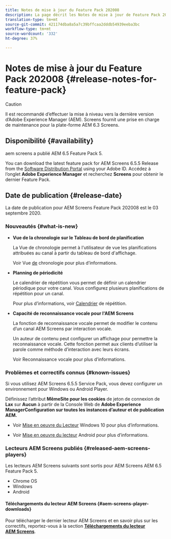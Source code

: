 ```yaml
---
title: Notes de mise à jour du Feature Pack 202008
description: La page décrit les Notes de mise à jour de Feature Pack 202008.
translation-type: tm+mt
source-git-commit: 421174dba8a5a7c39bffcaa2dddb54939eeba3bc
workflow-type: tm+mt
source-wordcount: '332'
ht-degree: 37%

---
```



# Notes de mise à jour du Feature Pack 202008 {#release-notes-for-feature-pack}

>[!CAUTION]
>
>Il est recommandé d’effectuer la mise à niveau vers la dernière version d’Adobe Experience Manager (AEM). Screens fournit une prise en charge de maintenance pour la plate-forme AEM 6.3 Screens.

## Disponibilité {#availability}

aem screens a publié AEM 6.5 Feature Pack 5.

You can download the latest feature pack for AEM Screens 6.5.5 Release from the [Software Distribution Portal](https://experience.adobe.com/#/downloads/content/software-distribution/en/aemcloud.html) using your Adobe ID. Accédez à l’onglet **Adobe Experience Manager** et recherchez **Screens** pour obtenir le dernier Feature Pack.

## Date de publication {#release-date}

La date de publication pour AEM Screens Feature Pack 202008 est le 03 septembre 2020.

### Nouveautés {#what-is-new}

* **Vue de la chronologie sur le Tableau de bord de planification**

   La Vue de chronologie permet à l&#39;utilisateur de vue les planifications attribuées au canal à partir du tableau de bord d&#39;affichage.

   Voir Vue [de](/help/user-guide/channel-assignment-latest-fp.md#timeline-view) chronologie pour plus d’informations.

* **Planning de périodicité**

   Le calendrier de répétition vous permet de définir un calendrier périodique pour votre canal. Vous configurez plusieurs planifications de répétition pour un canal.

   Pour plus d’informations, voir [Calendrier](/help/user-guide/channel-assignment-latest-fp.md#recurrence-schedule) de répétition.

* **Capacité de reconnaissance vocale pour l&#39;AEM Screens**

   La fonction de reconnaissance vocale permet de modifier le contenu d’un canal AEM Screens par interaction vocale.

   Un auteur de contenu peut configurer un affichage pour permettre la reconnaissance vocale. Cette fonction permet aux clients d’utiliser la parole comme méthode d’interaction avec leurs écrans.

   Voir Reconnaissance [](voice-recognition.md) vocale pour plus d’informations.

### Problèmes et correctifs connus {#known-issues}

Si vous utilisez AEM Screens 6.5.5 Service Pack, vous devez configurer un environnement pour Windows ou Android Player.

Définissez l’attribut **MêmeSite pour les cookies** de jeton de connexion de **Lax** sur **Aucun** à partir de la Console Web de **Adobe Experience ManagerConfiguration sur toutes les instances d’auteur et de publication AEM.**

* Voir [Mise en oeuvre du Lecteur](implementing-windows-player.md#fp-environment-setup) Windows 10 pour plus d’informations.

* Voir [Mise en oeuvre du lecteur](implementing-android-player.md#fp-environment-setup) Android pour plus d’informations.

### Lecteurs AEM Screens publiés {#released-aem-screens-players}

Les lecteurs AEM Screens suivants sont sortis pour AEM Screens AEM 6.5 Feature Pack 5.

* Chrome OS
* Windows
* Android

#### Téléchargements du lecteur AEM Screens {#aem-screens-player-downloads}

Pour télécharger le dernier lecteur AEM Screens et en savoir plus sur les correctifs, reportez-vous à la section **[Téléchargements du lecteur AEM Screens](https://download.macromedia.com/screens/)**.
